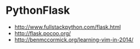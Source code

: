 # PythonFlask
- http://www.fullstackpython.com/flask.html
- http://flask.pocoo.org/
- http://benmccormick.org/learning-vim-in-2014/
